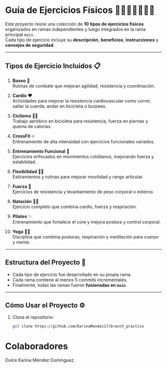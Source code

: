 # Guía de Ejercicios Físicos 🏋️‍♀️🏃‍♂️🧘‍♂️🥊

Este proyecto reúne una colección de **10 tipos de ejercicios físicos** organizados en ramas independientes y luego integrados en la rama principal `main`.  
Cada tipo de ejercicio incluye su **descripción**, **beneficios**, **instrucciones** y **consejos de seguridad**.

---

## Tipos de Ejercicio Incluidos 📋

1. **Boxeo** 🥊  
   Rutinas de combate que mejoran agilidad, resistencia y coordinación.  

2. **Cardio** ❤️  
   Actividades para mejorar la resistencia cardiovascular como correr, saltar la cuerda, andar en bicicleta o burpees.  

3. **Ciclismo** 🚴‍♂️  
   Trabajo aeróbico en bicicleta para resistencia, fuerza en piernas y quema de calorías.  

4. **CrossFit** 🔥  
   Entrenamiento de alta intensidad con ejercicios funcionales variados.  

5. **Entrenamiento Funcional** 🔄  
   Ejercicios enfocados en movimientos cotidianos, mejorando fuerza y estabilidad.  

6. **Flexibilidad** 🤸‍♂️  
   Estiramientos y rutinas para mejorar movilidad y rango articular.  

7. **Fuerza** 💪  
   Ejercicios de resistencia y levantamiento de peso corporal o externo.  

8. **Natación** 🏊‍♀️  
   Ejercicio completo que combina cardio, fuerza y respiración.  

9. **Pilates** ✨  
   Entrenamiento que fortalece el core y mejora postura y control corporal.  

10. **Yoga** 🧘‍♀️  
   Disciplina que combina posturas, respiración y meditación para cuerpo y mente.  

---

## Estructura del Proyecto 📂

- Cada tipo de ejercicio fue desarrollado en su propia rama.  
- Cada rama contiene al menos 5 commits incrementales.  
- Finalmente, todas las ramas fueron **fusionadas en `main`**.

---

## Cómo Usar el Proyecto ⚙️

1. Clona el repositorio:
   ```bash
   git clone https://github.com/KarinaMendez17/branch_practice


# Colaboradores

Dulce Karina Méndez Domínguez.
